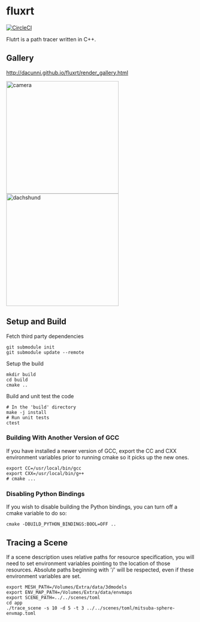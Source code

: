 # fluxrt

[![CircleCI](https://dl.circleci.com/status-badge/img/gh/dacunni/fluxrt/tree/master.svg?style=svg)](https://dl.circleci.com/status-badge/redirect/gh/dacunni/fluxrt/tree/master)

Flutrt is a path tracer written in C++.

## Gallery

http://dacunni.github.io/fluxrt/render_gallery.html

<img src="http://dacunni.github.io/fluxrt/render_gallery/camera_hdri_10000spp.png" alt="camera" width="300"/><img src="http://dacunni.github.io/fluxrt/render_gallery/blue_dachshund.png" alt="dachshund" width="300"/>

## Setup and Build
Fetch third party dependencies
```
git submodule init
git submodule update --remote
```

Setup the build
```
mkdir build
cd build
cmake ..
```

Build and unit test the code
```
# In the 'build' directory
make -j install
# Run unit tests
ctest
```
### Building With Another Version of GCC

If you have installed a newer version of GCC, export the CC and CXX
environment variables prior to running cmake so it picks up the new ones.
```
export CC=/usr/local/bin/gcc
export CXX=/usr/local/bin/g++
# cmake ...
```

### Disabling Python Bindings

If you wish to disable building the Python bindings, you can turn off a cmake
variable to do so:

```
cmake -DBUILD_PYTHON_BINDINGS:BOOL=OFF ..
```

## Tracing a Scene

If a scene description uses relative paths for resource specification,
you will need to set environment variables pointing to the location
of those resources. Absolute paths beginning with '/' will be respected,
even if these environment variables are set.

```
export MESH_PATH=/Volumes/Extra/data/3dmodels
export ENV_MAP_PATH=/Volumes/Extra/data/envmaps
export SCENE_PATH=../../scenes/toml
cd app
./trace_scene -s 10 -d 5 -t 3 ../../scenes/toml/mitsuba-sphere-envmap.toml
```

